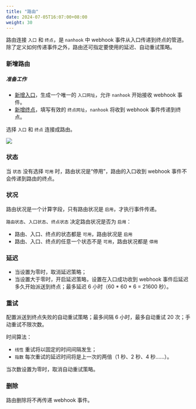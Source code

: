 ```yaml
---
title: "路由"
date: 2024-07-05T16:07:00+08:00
weight: 30
---
```


路由连接 `入口` 和 `终点`，是 `nanhook` 中 webhook 事件从入口传递到终点的管道。
除了定义如何传递事件之外，路由还可指定要使用的延迟、自动重试策略。

### 新增路由

##### 准备工作

* [新增入口](/docs/manual/source)，生成一个唯一的 `入口网址`，允许 `nanhook` 开始接收 webhook 事件。
* [新增终点](/docs/manual/endpoint)，填写有效的 `终点网址`，`nanhook` 将收到 webhook 事件传递到终点。

选择 `入口` 和 `终点` 连接成路由。

![](/docs/manual/new_route.png)

### 状态

当 `状态` 没有选择 `可用` 时，路由状况是“停用”，路由的入口收到 webhook 事件不会传递到路由的终点。

### 状况

路由状况是一个计算字段，只有路由状况是 `启用`，才执行事件传递。

`路由状态`、`入口状态`、`终点状态` 决定路由状况是否为 `启用`：

* 路由、入口、终点的状态都是 `可用`，路由状况是 `启用`
* 路由、入口、终点的任意一个状态不是 `可用`，路由状况都是 `停用`

### 延迟

* 当设置为零时，取消延迟策略；
* 当设置大于零时，开启延迟策略，设置在入口成功收到 webhook 事件后延迟多久开始派送到终点；最多延迟 6 小时（60 * 60 * 6 =
  21600 秒）。

### 重试

配置派送到终点失败的自动重试策略；最多间隔 6 小时，最多自动重试 20 次；手动重试不限次数。

时间算法：

* `线性` 重试将以固定的时间间隔发生；
* `指数` 每次重试的延迟时间将是上一次的两倍（1 秒、2 秒、4 秒……）。

当次数设置为零时，取消自动重试策略。

### 删除

路由删除将不再传递 webhook 事件。
